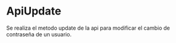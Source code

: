 # ApiUpdate
Se realiza el metodo update de la api para modificar el cambio de contraseña de un usuario.
